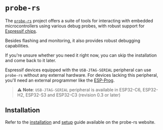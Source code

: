 # `probe-rs`

The [`probe-rs`][probe-rs] project offers a suite of tools for interacting with embedded microcontrollers using various debug probes, with robust support for [Espressif chips][chips].

Besides flashing and monitoring, it also provides robust debugging capabilities.

If you're unsure whether you need it right now, you can skip the installation and come back to it later.

Espressif devices equipped with the  `USB-JTAG-SERIAL` peripheral can use `probe-rs` without any external hardware. For devices lacking this peripheral, you'll need an external programmer like the [ESP-Prog][esp-prog].

> ⚠️ **Note**: `USB-JTAG-SERIAL` peripheral is available in ESP32-C6, ESP32-H2, ESP32-S3 and ESP32-C3 (revision 0.3 or later)

[probe-rs]: https://probe.rs/
<!--- the search currently doesn't work on the probe-rs website --->
[chips]: https://probe.rs/targets/?q=espressif&p=0
[esp-prog]: https://docs.espressif.com/projects/esp-iot-solution/en/latest/hw-reference/ESP-Prog_guide.html

## Installation

Refer to the [installation][prober-rs-installation] and [setup][prober-rs-setup] guide available on the probe-rs website.

[prober-rs-installation]: https://probe.rs/docs/getting-started/installation/
[prober-rs-setup]: https://probe.rs/docs/getting-started/probe-setup/
